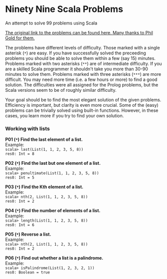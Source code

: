 # Ninety Nine Scala Problems
An attempt to solve 99 problems using Scala

[The original link to the problems can be found here. Many thanks to Phil Gold for them.](http://aperiodic.net/phil/scala/s-99/)

The problems have different levels of difficulty. Those marked with a single asterisk (`*`) are easy. If you have successfully solved the
preceeding problems you should be able to solve them within a few (say 15) minutes. Problems marked with two asterisks (`**`) are of intermediate difficulty.
If you are a skilled Scala programmer it shouldn't take you more than 30-90 minutes to solve them. Problems marked with three asterisks (`***`) are more difficult.
You may need more time (i.e. a few hours or more) to find a good solution. The difficulties were all assigned for the Prolog problems, but the Scala versions seem
to be of roughly similar difficulty.

Your goal should be to find the most elegant solution of the given problems. Efficiency is important, but clarity is even more crucial. Some of the (easy) problems
can be trivially solved using built-in functions. However, in these cases, you learn more if you try to find your own solution.

### Working with lists

**P01 (`*`) Find the last element of a list.**  
Example:  
```scala> last(List(1, 1, 2, 3, 5, 8))```  
```res0: Int = 8```

**P02 (`*`) Find the last but one element of a list.**  
Example:  
```scala> penultimate(List(1, 1, 2, 3, 5, 8))```  
```res0: Int = 5```

**P03 (`*`) Find the Kth element of a list.**  
Example:  
```scala> nth(2, List(1, 1, 2, 3, 5, 8))```  
```res0: Int = 2```

**P04 (`*`) Find the number of elements of a list.**  
Example:  
```scala> length(List(1, 1, 2, 3, 5, 8))```  
```res0: Int = 6```

**P05 (`*`) Reverse a list.**  
Example:  
```scala> nth(2, List(1, 1, 2, 3, 5, 8))```  
```res0: Int = 2```

**P06 (`*`) Find out whether a list is a palindrome.**  
Example:  
```scala> isPalindrome(List(1, 2, 3, 2, 1))```  
```res0: Boolean = true```